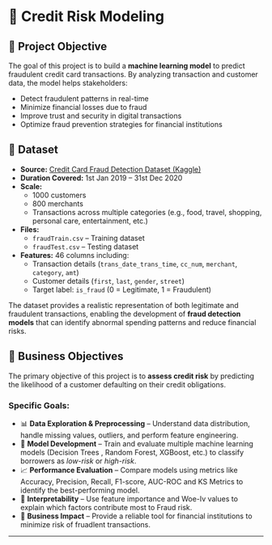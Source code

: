 # 📌 Credit Risk Modeling

## 🎯 Project Objective  

The goal of this project is to build a **machine learning model** to predict fraudulent credit card transactions. By analyzing transaction and customer data, the model helps stakeholders:  

- Detect fraudulent patterns in real-time  
- Minimize financial losses due to fraud  
- Improve trust and security in digital transactions  
- Optimize fraud prevention strategies for financial institutions  

## 📂 Dataset

- **Source:** [Credit Card Fraud Detection Dataset (Kaggle)](https://www.kaggle.com/datasets)   
- **Duration Covered:** 1st Jan 2019 – 31st Dec 2020  
- **Scale:**  
  - 1000 customers  
  - 800 merchants  
  - Transactions across multiple categories (e.g., food, travel, shopping, personal care, entertainment, etc.)  
- **Files:**  
  - `fraudTrain.csv` – Training dataset  
  - `fraudTest.csv` – Testing dataset  
- **Features:** 46 columns including:  
  - Transaction details (`trans_date_trans_time`, `cc_num`, `merchant`, `category`, `amt`)  
  - Customer details (`first`, `last`, `gender`, `street`)  
  - Target label: `is_fraud` (0 = Legitimate, 1 = Fraudulent)  

The dataset provides a realistic representation of both legitimate and fraudulent transactions, enabling the development of **fraud detection models** that can identify abnormal spending patterns and reduce financial risks. 


## 🎯 Business Objectives  

The primary objective of this project is to **assess credit risk** by predicting the likelihood of a customer defaulting on their credit obligations.  

### Specific Goals:  
- 📊 **Data Exploration & Preprocessing** – Understand data distribution, handle missing values, outliers, and perform feature engineering.  
- 🤖 **Model Development** – Train and evaluate multiple machine learning models (Decision Trees , Random Forest, XGBoost, etc.) to classify borrowers as *low-risk* or *high-risk*.  
- 📈 **Performance Evaluation** – Compare models using metrics like Accuracy, Precision, Recall, F1-score, AUC-ROC and KS Metrics to identify the best-performing model.  
- 🔎 **Interpretability** – Use feature importance and Woe-Iv values to explain which factors contribute most to Fraud risk.  
- 🏦 **Business Impact** – Provide a reliable tool for financial institutions to minimize risk of fruadlent transactions.


  


---

